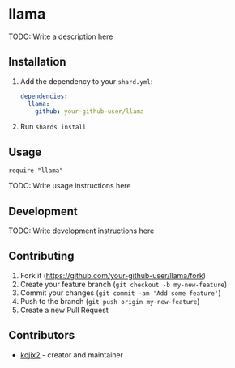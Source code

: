 # llama

TODO: Write a description here

## Installation

1. Add the dependency to your `shard.yml`:

   ```yaml
   dependencies:
     llama:
       github: your-github-user/llama
   ```

2. Run `shards install`

## Usage

```crystal
require "llama"
```

TODO: Write usage instructions here

## Development

TODO: Write development instructions here

## Contributing

1. Fork it (<https://github.com/your-github-user/llama/fork>)
2. Create your feature branch (`git checkout -b my-new-feature`)
3. Commit your changes (`git commit -am 'Add some feature'`)
4. Push to the branch (`git push origin my-new-feature`)
5. Create a new Pull Request

## Contributors

- [kojix2](https://github.com/your-github-user) - creator and maintainer

